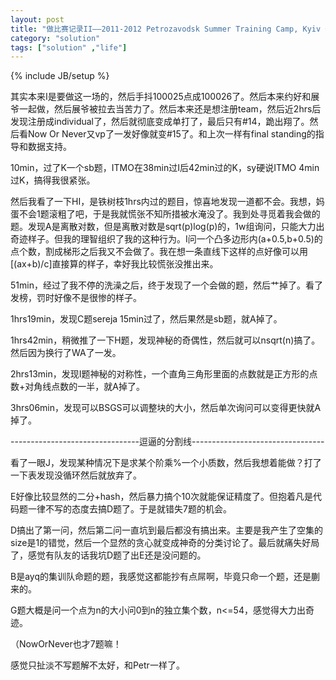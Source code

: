 ```yaml
---
layout: post
title: "做比赛记录II——2011-2012 Petrozavodsk Summer Training Camp, Kyiv + Kharkov NU Contest"
category: "solution"
tags: ["solution" ,"life"]
---
```

{% include JB/setup %}

其实本来I是要做这一场的，然后手抖100025点成100026了。然后本来约好和展爷一起做，然后展爷被拉去当苦力了。然后本来还是想注册team，然后近2hrs后发现注册成individual了，然后就彻底变成单打了，最后只有#14，跪出翔了。然后看Now Or Never又vp了一发好像就变#15了。和上次一样有final standing的指导和数据支持。

10min，过了K一个sb题，ITMO在38min过I后42min过的K，sy硬说ITMO 4min过K，搞得我很紧张。

然后我看了一下HI，是铁树枝1hrs内过的题目，惊喜地发现一道都不会。我想，妈蛋不会1题滚粗了吧，于是我就慌张不知所措被水淹没了。我到处寻觅着我会做的题。发现A是离散对数，但是离散对数是sqrt(p)log(p)的，1w组询问，只能大力出奇迹样子。但我的理智组织了我的这种行为。I问一个凸多边形内(a+0.5,b+0.5)的点个数，割成梯形之后我又不会做了。我在想一条直线下这样的点好像可以用\[(ax+b)/c\]直接算的样子，幸好我比较慌张没推出来。

51min，经过了我不停的洗澡之后，终于发现了一个会做的题，然后艹掉了。看了发榜，罚时好像不是很惨的样子。

1hrs19min，发现C题sereja 15min过了，然后果然是sb题，就A掉了。

1hrs42min，稍微推了一下H题，发现神秘的奇偶性，然后就可以nsqrt(n)搞了。然后因为换行了WA了一发。

2hrs13min，发现I题神秘的对称性，一个直角三角形里面的点数就是正方形的点数+对角线点数的一半，就A掉了。

3hrs06min，发现可以BSGS可以调整块的大小，然后单次询问可以变得更快就A掉了。

--------------------------------逗逼的分割线---------------------------------

看了一眼J，发现某种情况下是求某个阶乘%一个小质数，然后我想着能做？打了一下表发现没循环然后就放弃了。

E好像比较显然的二分+hash，然后暴力搞个10次就能保证精度了。但抱着凡是代码题一律不写的态度去搞D题了。于是就错失7题的机会。

D搞出了第一问，然后第二问一直坑到最后都没有搞出来。主要是我产生了空集的size是1的错觉，然后一个显然的贪心就变成神奇的分类讨论了。最后就痛失好局了，感觉有队友的话我坑D题了出E还是没问题的。

B是ayq的集训队命题的题，我感觉这都能抄有点屌啊，毕竟只命一个题，还是蒯来的。

G题大概是问一个点为n的大小问0到n的独立集个数，n<=54，感觉得大力出奇迹。

（NowOrNever也才7题嘛！

感觉只扯淡不写题解不太好，和Petr一样了。
